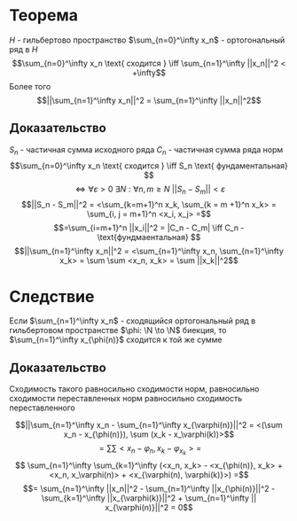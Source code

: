 # Теорема
$H$ - гильбертово пространство $\sum_{n=0}^\infty x_n$ - ортогональный ряд в $H$
$$\sum_{n=0}^\infty x_n \text{ сходится } \iff \sum_{n=1}^\infty ||x_n||^2 < +\infty$$
Более того $$||\sum_{n=1}^\infty x_n||^2 = \sum_{n=1}^\infty ||x_n||^2$$
## Доказательство
$S_n$ - частичная сумма исходного ряда
$C_n$ - частичная сумма ряда норм
$$\sum_{n=0}^\infty x_n \text{ сходится } \iff S_n \text{ фундаментальная} $$$$\iff \forall \varepsilon > 0 \ \exists N: \forall n, m \geq N \ ||S_n - S_m|| < \varepsilon$$
$$||S_n - S_m||^2 = <\sum_{k=m+1}^n x_k, \sum_{k = m +1}^n x_k> = \sum_{i, j = m+1}^n <x_i, x_j> =$$ $$=\sum_{i=m+1}^n ||x_i||^2 = |C_n - C_m| \iff C_n - \text{фундмаентальная} $$
$$||\sum_{n=1}^\infty x_n||^2 = <\sum_{n=1}^\infty x_n, \sum_{n=1}^\infty x_k> = \sum \sum <x_n, x_k> = \sum ||x_k||^2$$
# Следствие
Если $\sum_{n=1}^\infty x_n$ - сходящийся ортогональный ряд в гильбертовом пространстве $\phi: \N \to \N$ биекция, то $\sum_{n=1}^\infty x_{\phi(n)}$ сходится к той же сумме
## Доказательство
Сходимость такого равносильно сходимости норм, равносильно сходимости переставленных норм равносильно сходимость переставленного

$$||\sum_{n=1}^\infty x_n - \sum_{n=1}^\infty x_{\varphi(n)}||^2 = <(\sum x_n - x_{\phi(n)}), \sum (x_k - x_\varphi(k))>$$$$ = \sum \sum <x_n - \varphi_{n}, x_k - \varphi_{x_k} > =$$$$ \sum_{n=1}^\infty \sum_{k=1}^\infty (<x_n, x_k> - <x_{\phi(n)}, x_k> + <x_n, x_\varphi(n)> + <x_{\varphi(n), \varphi(k)}>) =$$
$$= \sum_{n=1}^\infty ||x_n||^2 - \sum_{n=1}^\infty ||x_{\phi(n)}||^2 - \sum_{k=1}^\infty ||x_{\varphi(k)}||^2 + \sum_{n=1}^\infty || x_{\varphi(n)}||^2 = 0$$
